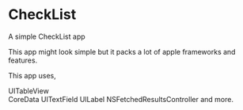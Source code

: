 # CheckList
 A simple CheckList app

This app might look simple but it packs a lot of apple frameworks and features.

This app uses,

UITableView  
CoreData 
UITextField
UILabel
NSFetchedResultsController and more. 
